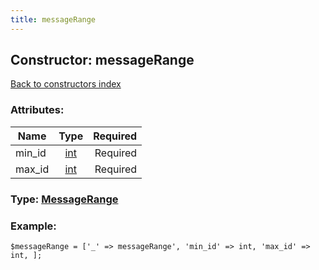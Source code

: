 ```yaml
---
title: messageRange
---
```

## Constructor: messageRange  
[Back to constructors index](index.md)



### Attributes:

| Name     |    Type       | Required |
|----------|:-------------:|---------:|
|min\_id|[int](../types/int.md) | Required|
|max\_id|[int](../types/int.md) | Required|



### Type: [MessageRange](../types/MessageRange.md)


### Example:

```
$messageRange = ['_' => messageRange', 'min_id' => int, 'max_id' => int, ];
```